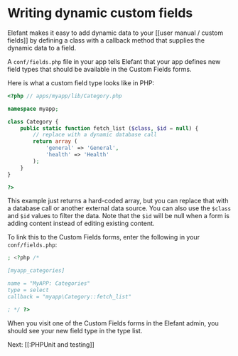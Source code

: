 # Writing dynamic custom fields

Elefant makes it easy to add dynamic data to your [[user manual / custom fields]]
by defining a class with a callback method that supplies the dynamic data to a
field.

A `conf/fields.php` file in your app tells Elefant that your app defines new field
types that should be available in the Custom Fields forms.

Here is what a custom field type looks like in PHP:

~~~php
<?php // apps/myapp/lib/Category.php

namespace myapp;

class Category {
	public static function fetch_list ($class, $id = null) {
		// replace with a dynamic database call
		return array (
			'general' => 'General',
			'health' => 'Health'
		);
	}
}

?>
~~~

This example just returns a hard-coded array, but you can replace that with a database
call or another external data source. You can also use the `$class` and `$id` values
to filter the data. Note that the `$id` will be null when a form is adding content
instead of editing existing content.

To link this to the Custom Fields forms, enter the following in your `conf/fields.php`:

~~~php
; <?php /*

[myapp_categories]

name = "MyAPP: Categories"
type = select
callback = "myapp\Category::fetch_list"

; */ ?>
~~~

When you visit one of the Custom Fields forms in the Elefant admin, you should see your
new field type in the type list.

Next: [[:PHPUnit and testing]]
